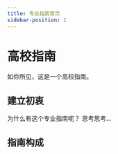 ```yaml
---
title: 专业指南首页
sidebar-position: 1
---
```

# 高校指南

如你所见，这是一个高校指南。

## 建立初衷

为什么有这个专业指南呢？
思考思考...

## 指南构成